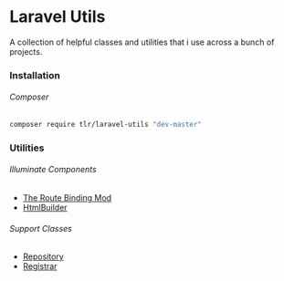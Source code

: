 Laravel Utils
=============

A collection of helpful classes and utilities that i use across a bunch of projects.

### Installation

###### Composer

```bash
composer require tlr/laravel-utils "dev-master"
````

### Utilities

###### Illuminate Components

- [The Route Binding Mod](docs/illuminate/route.md)
- [HtmlBuilder](docs/illuminate/html.md)

###### Support Classes

- [Repository](docs/support/repository.md)
- [Registrar](docs/support/registrar.md)
